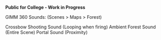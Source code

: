 **Public for College - Work in Progress**

GIMM 360 Sounds: (Scenes > Maps > Forest)

 Crossbow Shooting Sound (Looping when firing)
 Ambient Forest Sound (Entire Scene)
 Portal Sound (Proximity)
